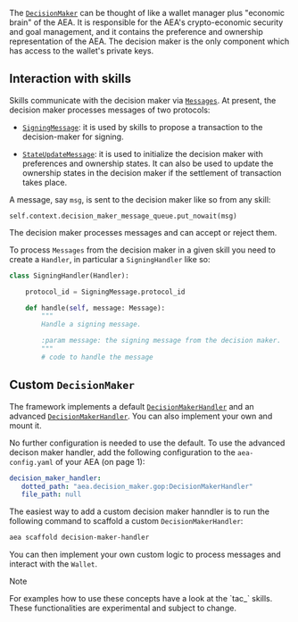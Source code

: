 The <a href="../api/decision_maker/base#decisionmaker-objects">`DecisionMaker`</a> can be thought of like a wallet manager plus "economic brain" of the AEA. It is responsible for the AEA's crypto-economic security and goal management, and it contains the preference and ownership representation of the AEA. The decision maker is the only component which has access to the wallet's private keys.

## Interaction with skills

Skills communicate with the decision maker via <a href="../api/protocols/base#message-objects">`Messages`</a>. At present, the decision maker processes messages of two protocols:

- <a href="../api/protocols/signing/message#signingmessage-objects">`SigningMessage`</a>: it is used by skills to propose a transaction to the decision-maker for signing.

- <a href="../api/protocols/state_update/message#stateupdatemessage-objects">`StateUpdateMessage`</a>: it is used to initialize the decision maker with preferences and ownership states. It can also be used to update the ownership states in the decision maker if the settlement of transaction takes place.

A message, say `msg`, is sent to the decision maker like so from any skill:
```
self.context.decision_maker_message_queue.put_nowait(msg)
```

The decision maker processes messages and can accept or reject them.

To process `Messages` from the decision maker in a given skill you need to create a `Handler`, in particular a `SigningHandler` like so:

``` python
class SigningHandler(Handler):

	protocol_id = SigningMessage.protocol_id

	def handle(self, message: Message):
		"""
		Handle a signing message.

		:param message: the signing message from the decision maker.
		"""
		# code to handle the message
```

## Custom `DecisionMaker`

The framework implements a default <a href="../api/decision_maker/default#decisionmakerhandler-objects">`DecisionMakerHandler`</a> and an advanced <a href="../api/decision_maker/gop#decisionmakerhandler-objects">`DecisionMakerHandler`</a>. You can also implement your own and mount it.

No further configuration is needed to use the default. To use the advanced decison maker handler, add the following configuration to the `aea-config.yaml` of your AEA (on page 1):

``` yaml
decision_maker_handler:
   dotted_path: "aea.decision_maker.gop:DecisionMakerHandler"
   file_path: null
```

The easiest way to add a custom decision maker hanndler is to run the following command to scaffold a custom `DecisionMakerHandler`:

``` bash
aea scaffold decision-maker-handler
```

You can then implement your own custom logic to process messages and interact with the `Wallet`. 

<div class="admonition note">
  <p class="admonition-title">Note</p>
  <p>For examples how to use these concepts have a look at the `tac_` skills. These functionalities are experimental and subject to change.
</p>
</div>